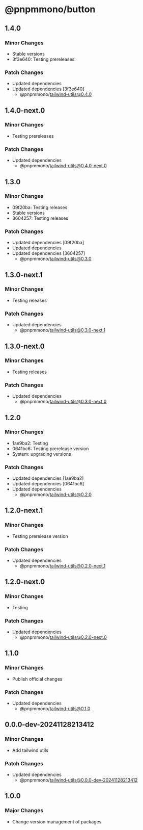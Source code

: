 # @pnpmmono/button

## 1.4.0

### Minor Changes

- Stable versions
- 3f3e640: Testing prereleases

### Patch Changes

- Updated dependencies
- Updated dependencies [3f3e640]
  - @pnpmmono/tailwind-utils@0.4.0

## 1.4.0-next.0

### Minor Changes

- Testing prereleases

### Patch Changes

- Updated dependencies
  - @pnpmmono/tailwind-utils@0.4.0-next.0

## 1.3.0

### Minor Changes

- 09f20ba: Testing releases
- Stable versions
- 3604257: Testing releases

### Patch Changes

- Updated dependencies [09f20ba]
- Updated dependencies
- Updated dependencies [3604257]
  - @pnpmmono/tailwind-utils@0.3.0

## 1.3.0-next.1

### Minor Changes

- Testing releases

### Patch Changes

- Updated dependencies
  - @pnpmmono/tailwind-utils@0.3.0-next.1

## 1.3.0-next.0

### Minor Changes

- Testing releases

### Patch Changes

- Updated dependencies
  - @pnpmmono/tailwind-utils@0.3.0-next.0

## 1.2.0

### Minor Changes

- 1ae9ba2: Testing
- 0641bc6: Testing prerelease version
- System: upgrading versions

### Patch Changes

- Updated dependencies [1ae9ba2]
- Updated dependencies [0641bc6]
- Updated dependencies
  - @pnpmmono/tailwind-utils@0.2.0

## 1.2.0-next.1

### Minor Changes

- Testing prerelease version

### Patch Changes

- Updated dependencies
  - @pnpmmono/tailwind-utils@0.2.0-next.1

## 1.2.0-next.0

### Minor Changes

- Testing

### Patch Changes

- Updated dependencies
  - @pnpmmono/tailwind-utils@0.2.0-next.0

## 1.1.0

### Minor Changes

- Publish official changes

### Patch Changes

- Updated dependencies
  - @pnpmmono/tailwind-utils@0.1.0

## 0.0.0-dev-20241128213412

### Minor Changes

- Add tailwind utils

### Patch Changes

- Updated dependencies
  - @pnpmmono/tailwind-utils@0.0.0-dev-20241128213412

## 1.0.0

### Major Changes

- Change version management of packages
